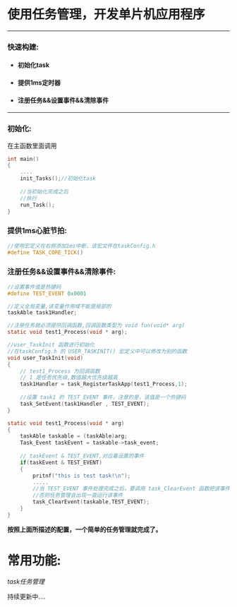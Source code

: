 # 使用任务管理，开发单片机应用程序

----

### 快速构建:

- #### 初始化task

- #### 提供1ms定时器

- #### 注册任务&&设置事件&&清除事件

----

### 初始化:

在主函数里面调用

~~~c
int main()
{
    ....
    init_Tasks();//初始化task
    
    //当初始化完成之后
    //执行
    run_Task();    
}
~~~

### 提供1ms心脏节拍:

~~~c
//使用宏定义在右侧添加1ms中断，该宏文件在taskConfig.h
#define TASK_CORE_TICK()    
~~~



### 注册任务&&设置事件&&清除事件:

~~~c
//设置事件值是热键码
#define TEST_EVENT 0x0001

//定义全局变量,该变量作用域不能是局部的
taskAble task1Handler;

//注册任务就必须提供回调函数,回调函数类型为 void fun(void* arg)
static void test1_Process(void * arg);

//user_TaskInit 函数进行初始化
//在taskConfig.h 的 USER_TASKINIT() 宏定义中可以修改为别的函数
void user_TaskInit(void)
{
    // test1_Process 为回调函数
    // 1 是任务优先级,数值越大优先级越高
	task1Handler = task_RegisterTaskApp(test1_Process,1);
    
    //设置 task1 的 TEST_EVENT 事件，注意的是，该值是一个热键码
	task_SetEvent(task1Handler , TEST_EVENT);
}

static void test1_Process(void * arg)
{
	taskAble taskable = (taskAble)arg;
	Task_Event taskEvent = taskable->task_event;
    
    // taskEvent & TEST_EVENT,对应着设置的事件
    if(taskEvent & TEST_EVENT)
    {
        pritnf("this is test task!\n");
        .....
        //当 TEST_EVENT 事件处理完成之后，要调用 task_ClearEvent 函数把该事件清除
        //否则任务管理会出现一直运行该事件
        task_ClearEvent(taskable,TEST_EVENT);
    }
}
~~~

**按照上面所描述的配置，一个简单的任务管理就完成了。**





# 常用功能:

*task任务管理*

持续更新中....